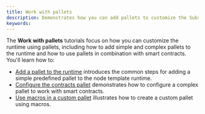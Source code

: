 ```yaml
---
title: Work with pallets
description: Demonstrates how you can add pallets to customize the Substrate runtime environment.
keywords:
---
```


The **Work with pallets** tutorials focus on how you can customize the runtime using pallets, including how to add simple and complex pallets to the runtime and how to use pallets in combination with smart contracts.
You'll learn how to:

- [Add a pallet to the runtime](/tutorials/work-with-pallets/add-a-pallet/) introduces the common steps for adding a simple predefined pallet to the node template runtime.
- [Configure the contracts pallet](/tutorials/work-with-pallets/contracts-pallet/) demonstrates how to configure a complex pallet to work with smart contracts.
- [Use macros in a custom pallet](/tutorials/work-with-pallets/custom-pallet) illustrates how to create a custom pallet using macros.
